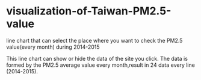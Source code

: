 # visualization-of-Taiwan-PM2.5-value
line chart that can select the place where you want to check the PM2.5 value(every month) during 2014-2015


This line chart can show or hide the data of the site you click.
The data is formed by the PM2.5 average value every month,result in 24 data every line (2014-2015).
